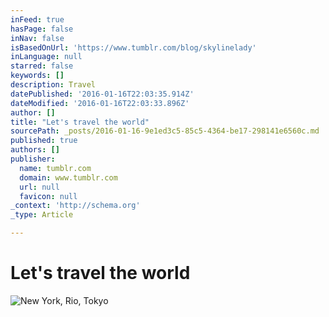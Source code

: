 ```yaml
---
inFeed: true
hasPage: false
inNav: false
isBasedOnUrl: 'https://www.tumblr.com/blog/skylinelady'
inLanguage: null
starred: false
keywords: []
description: Travel
datePublished: '2016-01-16T22:03:35.914Z'
dateModified: '2016-01-16T22:03:33.896Z'
author: []
title: "Let's travel the world"
sourcePath: _posts/2016-01-16-9e1ed3c5-85c5-4364-be17-298141e6560c.md
published: true
authors: []
publisher:
  name: tumblr.com
  domain: www.tumblr.com
  url: null
  favicon: null
_context: 'http://schema.org'
_type: Article

---
```

# Let's travel the world
![New York, Rio, Tokyo](https://s3-us-west-2.amazonaws.com/the-grid-img/p/e9622906ec94f30f5cb6212565013aa574bc5c50.gif)